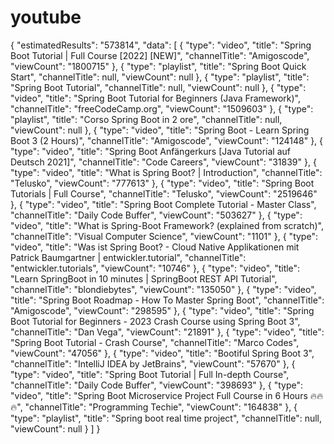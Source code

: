 # youtube


{
    "estimatedResults": "573814",
    "data": [
        {
            "type": "video",
            "title": "Spring Boot Tutorial | Full Course [2022] [NEW]",
            "channelTitle": "Amigoscode",
            "viewCount": "1800715"
        },
        {
            "type": "playlist",
            "title": "Spring Boot Quick Start",
            "channelTitle": null,
            "viewCount": null
        },
        {
            "type": "playlist",
            "title": "Spring Boot Tutorial",
            "channelTitle": null,
            "viewCount": null
        },
        {
            "type": "video",
            "title": "Spring Boot Tutorial for Beginners (Java Framework)",
            "channelTitle": "freeCodeCamp.org",
            "viewCount": "1509603"
        },
        {
            "type": "playlist",
            "title": "Corso Spring Boot in 2 ore",
            "channelTitle": null,
            "viewCount": null
        },
        {
            "type": "video",
            "title": "Spring Boot - Learn Spring Boot 3 (2 Hours)",
            "channelTitle": "Amigoscode",
            "viewCount": "124148"
        },
        {
            "type": "video",
            "title": "Spring Boot Anfängerkurs [Java Tutorial auf Deutsch 2021]",
            "channelTitle": "Code Careers",
            "viewCount": "31839"
        },
        {
            "type": "video",
            "title": "What is Spring Boot? | Introduction",
            "channelTitle": "Telusko",
            "viewCount": "777613"
        },
        {
            "type": "video",
            "title": "Spring Boot Tutorials | Full Course",
            "channelTitle": "Telusko",
            "viewCount": "2519646"
        },
        {
            "type": "video",
            "title": "Spring Boot Complete Tutorial  - Master Class",
            "channelTitle": "Daily Code Buffer",
            "viewCount": "503627"
        },
        {
            "type": "video",
            "title": "What is Spring-Boot Framework? (explained from scratch)",
            "channelTitle": "Visual Computer Science",
            "viewCount": "1101"
        },
        {
            "type": "video",
            "title": "Was ist Spring Boot? - Cloud Native Applikationen mit Patrick Baumgartner | entwickler.tutorial",
            "channelTitle": "entwickler.tutorials",
            "viewCount": "10746"
        },
        {
            "type": "video",
            "title": "Learn SpringBoot in 10 minutes | SpringBoot REST API Tutorial",
            "channelTitle": "blondiebytes",
            "viewCount": "135050"
        },
        {
            "type": "video",
            "title": "Spring Boot Roadmap - How To Master Spring Boot",
            "channelTitle": "Amigoscode",
            "viewCount": "298595"
        },
        {
            "type": "video",
            "title": "Spring Boot Tutorial for Beginners - 2023 Crash Course using Spring Boot 3",
            "channelTitle": "Dan Vega",
            "viewCount": "21891"
        },
        {
            "type": "video",
            "title": "Spring Boot Tutorial - Crash Course",
            "channelTitle": "Marco Codes",
            "viewCount": "47056"
        },
        {
            "type": "video",
            "title": "Bootiful Spring Boot 3",
            "channelTitle": "IntelliJ IDEA by JetBrains",
            "viewCount": "57670"
        },
        {
            "type": "video",
            "title": "Spring Boot Tutorial | Full In-depth Course",
            "channelTitle": "Daily Code Buffer",
            "viewCount": "398693"
        },
        {
            "type": "video",
            "title": "Spring Boot Microservice Project Full Course in 6 Hours 🔥🔥🔥",
            "channelTitle": "Programming Techie",
            "viewCount": "164838"
        },
        {
            "type": "playlist",
            "title": "Spring boot real time project",
            "channelTitle": null,
            "viewCount": null
        }
    ]
}
